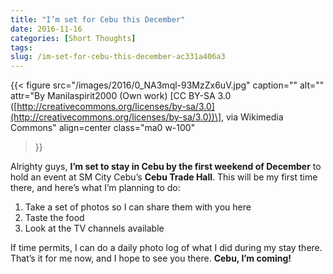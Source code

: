 ```yaml
---
title: "I’m set for Cebu this December"
date: 2016-11-16
categories: [Short Thoughts]
tags: 
slug: /im-set-for-cebu-this-december-ac331a406a3
---
```


{{< figure
  src="/images/2016/0_NA3mql-93MzZx6uV.jpg"
  caption=""
  alt="" attr="By Manilaspirit2000 (Own work) \[CC BY-SA 3.0 ([http://creativecommons.org/licenses/by-sa/3.0](http://creativecommons.org/licenses/by-sa/3.0))\], via Wikimedia Commons" 
  align=center class="ma0 w-100"
>}}

Alrighty guys, **I’m set to stay in Cebu by the first weekend of December** to hold an event at SM City Cebu’s **Cebu Trade Hall**. This will be my first time there, and here’s what I’m planning to do:

1. Take a set of photos so I can share them with you here
2. Taste the food
3. Look at the TV channels available

If time permits, I can do a daily photo log of what I did during my stay there. That’s it for me now, and I hope to see you there. **Cebu, I’m coming!**
